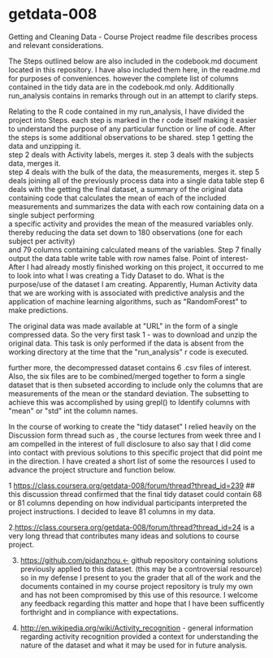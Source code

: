 getdata-008 
=========== 
 
 
Getting and Cleaning Data - Course Project readme file describes process and relevant considerations. 
 
 
 
 
The Steps outlined below are also included in the codebook.md document located in this repository. I have also included them here, in the readme.md for purposes of conveniences. however the complete list of columns contained in the tidy data are in the codebook.md only. Additionally run_analysis contains in remarks through out  in an attempt to clarify steps.  
 
 
Relating to the R code contained in my run_analysis, I have divided the project into Steps. each step is marked in the  r code itself making it easier to understand the purpose of any particular function or line of code. After the steps is some additional observations to be shared. 
step 1  getting the data and unzipping it.  
step 2  deals with Activity labels, merges it. 
step 3  deals with the subjects data, merges it.  
step 4  deals with the bulk of the data, the measurements, merges it. 
step 5  deals joining all of the previously process data into a single data table 
step 6  deals with the getting the final dataset, a summary of the original data  
        containing  code that calculates the mean of each of the included measurements 
        and summarizes the data with each row containing data on a single subject performing  
        a specific activity and provides the mean of the measured variables only.  
        thereby reducing the data set down to 180 observations (one for each subject per activity)  
        and 79 columns containing calculated means of the variables. 
Step 7 finally output the data table write table with row names false. 
Point of interest- 
After I had already mostly finished working on this project, it occurred to me to look into what I was creating a Tidy Dataset to do. What is the purpose/use of the dataset I am creating. Apparently, Human Activity data that we are working with is associated with predictive analysis and the application of machine learning algorithms, such as "RandomForest" to make predictions.  
 
 
The original data was made available at "URL" in the form of a single compressed data. So the very first 
task 1 - was to download and unzip the original data. This task is only performed if the data is absent from the working directory at the time that the "run_analysis" r code is executed. 
 
 
further more, the decompressed dataset contains 6 .csv files of interest. Also, the six files are to be combined/merged together to form a single dataset that is then subseted according to include only the columns that are measurements of the mean or the standard deviation. The subsetting to achieve this was accomplished by using grepl() to Identify columns with "mean" or "std" int the column names.  
 
 
In the course of working to create the "tidy dataset" I relied heavily on the Discussion form thread such as , the course lectures from week three and I am compelled in the interest of full disclosure to also say that I did come into contact with previous solutions to this specific project that did point me in the direction. I have created a short list of some the resources I used to advance the project structure and function below. 
 
 
1 https://class.coursera.org/getdata-008/forum/thread?thread_id=239 ## this discussion thread confirmed that the final tidy dataset could contain 68 or 81 columns depending on how individual participants interpreted the project instructions. I decided to leave 81 columns in my data. 
 
 
2.https://class.coursera.org/getdata-008/forum/thread?thread_id=24 is a very long thread that contributes many ideas and solutions to course project. 
  
3. https://github.com/pidanzhou.<- github repository containing solutions previously applied to this dataset. (this may be a controversial resource) so in my defense I present to you the grader that all of the work and the documents contained in my course project repository is truly my own and has not been compromised by this use of this resource. I welcome any feedback regarding this matter and hope that I have been sufficently forthright and in compliance with expectations.

 3. http://en.wikipedia.org/wiki/Activity_recognition - general information regarding activity recognition provided a context for understanding the nature of the dataset and what it may be used for in future analysis.
 